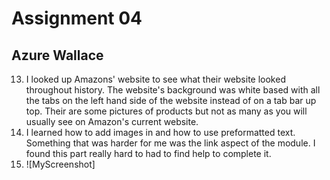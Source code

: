 # Assignment 04
## Azure Wallace
13. I looked up Amazons' website to see what their website looked throughout history. The website's background was white based with all the tabs on the left hand side of the website instead of on a tab bar up top. Their are some pictures of products but not as many as you will usually see on Amazon's current website.
14. I learned how to add images in and how to use preformatted text. Something that was harder for me was the link aspect of the module. I found this part really hard to had to find help to complete it.
15. ![MyScreenshot]
